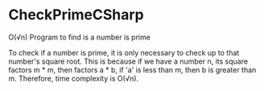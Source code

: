 # CheckPrimeCSharp
O(√n) Program to find is a number is prime

To check if a number is prime, it is only necessary to check up to that number's square root. 
This is because if we have a number n, its square factors m * m, then factors a * b, if 'a' is less than m, then b is greater than m. Therefore, time complexity is O(√n).
